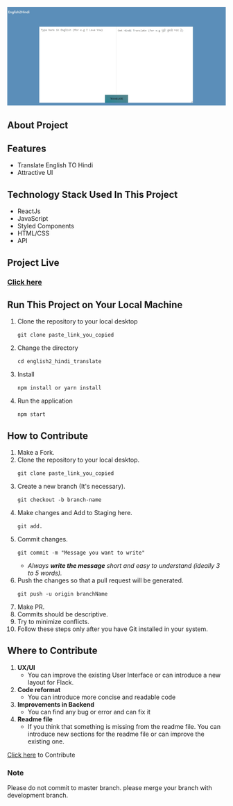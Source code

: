 ![](https://github.com/ramavatarmeena99/English-To-Hindi-Translate/blob/main/src/assests/English2Hindi.jpg?raw=true)

## About Project

## Features

- Translate English TO Hindi
- Attractive UI

## Technology Stack Used In This Project

- ReactJs
- JavaScript
- Styled Components
- HTML/CSS
- API

## Project Live

### [Click here](https://englishtohinditranslate.netlify.app/)

## Run This Project on Your Local Machine

1. Clone the repository to your local desktop
   ```
   git clone paste_link_you_copied
   ```
2. Change the directory
   ```
   cd english2_hindi_translate
   ```
3. Install
   ```
   npm install or yarn install
   ```
4. Run the application
   ```
   npm start
   ```

## How to Contribute

1. Make a Fork.
2. Clone the repository to your local desktop.
   ```
   git clone paste_link_you_copied
   ```
3. Create a new branch (It's necessary).
   ```
   git checkout -b branch-name
   ```
4. Make changes and Add to Staging here.
   ```
   git add.
   ```
5. Commit changes.
   ```
   git commit -m "Message you want to write"
   ```
   - _Always **write the message** short and easy to understand (ideally 3 to 5 words)._
6. Push the changes so that a pull request will be generated.
   ```
   git push -u origin branchName
   ```
7. Make PR.
8. Commits should be descriptive.
9. Try to minimize conflicts.
10. Follow these steps only after you have Git installed in your system.

## Where to Contribute

1. **UX/UI**
   - You can improve the existing User Interface or can introduce a new layout for Flack.
2. **Code reformat**
   - You can introduce more concise and readable code
3. **Improvements in Backend**
   - You can find any bug or error and can fix it
4. **Readme file**
   - If you think that something is missing from the readme file. You can introduce new sections for the readme file or can improve the existing one.

[Click here](https://github.com/ramavatarmeena99/English-To-Hindi-Translate) to Contribute

### Note

Please do not commit to master branch. please merge your branch with development branch.
